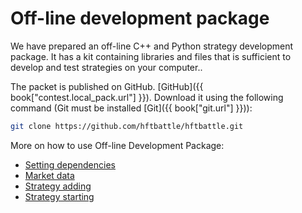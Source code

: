 # Off-line development package



We have prepared an off-line C++ and Python strategy development package.
It has a kit containing libraries and files that is sufficient to develop and test strategies on your computer..

The packet is published on GitHub. [GitHub]({{ book["contest.local_pack.url"] }}).
Download it using the following command (Git must be installed [Git]({{ book["git.url"] }})):

```bash
git clone https://github.com/hftbattle/hftbattle.git
```

More on how to use Off-line Development Package:

- [Setting dependencies](requirements.md)
- [Market data](data.md)
- [Strategy adding](add_strategy.md)
- [Strategy starting](run_strategy.md)

